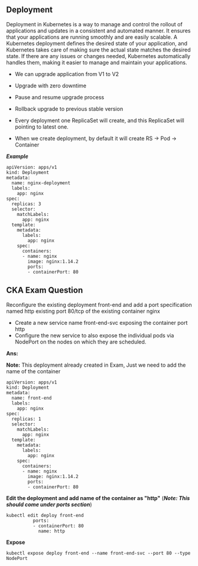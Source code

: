 ## Deployment
  Deployment in Kubernetes is a way to manage and control the rollout of applications and updates in a consistent and automated manner. 
  It ensures that your applications are running smoothly and are easily scalable. 
  A Kubernetes deployment defines the desired state of your application, and Kubernetes takes care of making sure the actual state matches the desired state. 
  If there are any issues or changes needed, Kubernetes automatically handles them, making it easier to manage and maintain your applications. 

  * We can upgrade application from V1 to V2
  * Upgrade with zero downtime
  * Pause and resume upgrade process
  * Rollback upgrade to previous stable version

  * Every deployment one ReplicaSet will create, and this ReplicaSet will pointing to latest one.
  * When we create deployment, by default it will create RS -> Pod -> Container

***Example***

```
apiVersion: apps/v1
kind: Deployment
metadata:
  name: nginx-deployment
  labels:
    app: nginx
spec:
  replicas: 3
  selector:
    matchLabels:
      app: nginx
  template:
    metadata:
      labels:
        app: nginx
    spec:
      containers:
      - name: nginx
        image: nginx:1.14.2
        ports:
        - containerPort: 80
```

## CKA Exam Question
Reconfigure the existing deployment front-end and add a port specification named http existing port 80/tcp of the existing container nginx
* Create a new service name front-end-svc exposing the container port http
* Configure the new service  to also expose the individual pods via NodePort on the nodes on which they are scheduled.

**Ans:**

**Note:** This deployment already created in Exam, Just we need to add the name of the container

```
apiVersion: apps/v1
kind: Deployment
metadata:
  name: front-end
  labels:
    app: nginx
spec:
  replicas: 1
  selector:
    matchLabels:
      app: nginx
  template:
    metadata:
      labels:
        app: nginx
    spec:
      containers:
      - name: nginx
        image: nginx:1.14.2
        ports:
        - containerPort: 80
```

**Edit the deployment and add name of the container as "http"** (***Note: This should come under ports section***)

```
kubectl edit deploy front-end
          ports:
          - containerPort: 80
            name: http
```
**Expose**

```kubectl expose deploy front-end --name front-end-svc --port 80 --type NodePort```     
